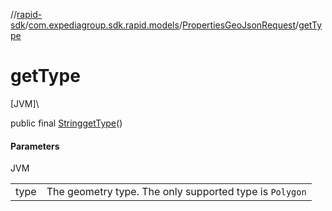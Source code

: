 //[rapid-sdk](../../../index.md)/[com.expediagroup.sdk.rapid.models](../index.md)/[PropertiesGeoJsonRequest](index.md)/[getType](get-type.md)

# getType

[JVM]\

public final [String](https://docs.oracle.com/javase/8/docs/api/java/lang/String.html)[getType](get-type.md)()

#### Parameters

JVM

| | |
|---|---|
| type | The geometry type. The only supported type is `Polygon` |

